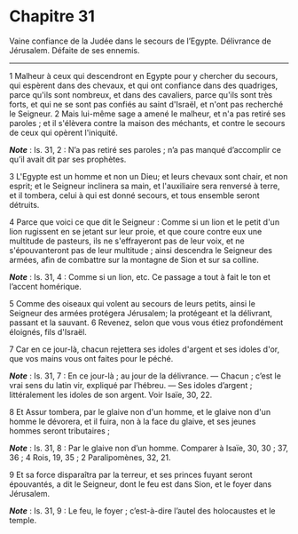 # Chapitre 31

Vaine confiance de la Judée dans le secours de l’Egypte.
Délivrance de Jérusalem.
Défaite de ses ennemis.

***

1 Malheur à ceux qui descendront en Egypte pour y chercher du secours, qui espèrent dans des chevaux, et qui ont confiance dans des quadriges, parce qu'ils sont nombreux, et dans des cavaliers, parce qu'ils sont très forts, et qui ne se sont pas confiés au saint d'Israël, et n'ont pas recherché le Seigneur. 2 Mais lui-même sage a amené le malheur, et n'a pas retiré ses paroles ; et il s'élèvera contre la maison des méchants, et contre le secours de ceux qui opèrent l'iniquité.

***Note*** :  Is. 31, 2 : N’a pas retiré ses paroles ; n’a pas manqué d’accomplir ce qu’il avait dit par ses prophètes.

3 L'Egypte est un homme et non un Dieu; et leurs chevaux sont chair, et non esprit; et le Seigneur inclinera sa main, et l'auxiliaire sera renversé à terre, et il tombera, celui à qui est donné secours, et tous ensemble seront détruits.


4 Parce que voici ce que dit le Seigneur : Comme si un lion et le petit d'un lion rugissent en se jetant sur leur proie, et que coure contre eux une multitude de pasteurs, ils ne s'effrayeront pas de leur voix, et ne s'épouvanteront pas de leur multitude ; ainsi descendra le Seigneur des armées, afin de combattre sur la montagne de Sion et sur sa colline.

***Note*** :  Is. 31, 4 : Comme si un lion, etc. Ce passage a tout à fait le ton et l’accent homérique.

5 Comme des oiseaux qui volent au secours de leurs petits, ainsi le Seigneur des armées protégera Jérusalem; la protégeant et la délivrant, passant et la sauvant. 6 Revenez, selon que vous vous étiez profondément éloignés, fils d'Israël.


7 Car en ce jour-là, chacun rejettera ses idoles d'argent et ses idoles d'or, que vos mains vous ont faites pour le péché.

***Note*** :  Is. 31, 7 : En ce jour-là ; au jour de la délivrance. ― Chacun ; c’est le vrai sens du latin vir, expliqué par l’hébreu. ― Ses idoles d’argent ; littéralement les idoles de son argent. Voir Isaïe, 30, 22.

8 Et Assur tombera, par le glaive non d'un homme, et le glaive non d'un homme le dévorera, et il fuira, non à la face du glaive, et ses jeunes hommes seront tributaires ;

***Note*** :  Is. 31, 8 : Par le glaive non d’un homme. Comparer à Isaïe, 30, 30 ; 37, 36 ; 4 Rois, 19, 35 ; 2 Paralipomènes, 32, 21.

9 Et sa force disparaîtra par la terreur, et ses princes fuyant seront épouvantés, a dit le Seigneur, dont le feu est dans Sion, et le foyer dans Jérusalem.

***Note*** :  Is. 31, 9 : Le feu, le foyer ; c’est-à-dire l’autel des holocaustes et le temple.


